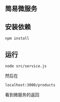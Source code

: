 
## 简易微服务

## 安装依赖

    npm install

## 运行

    node src/service.js

然后在
    
    localhost:3000/products
    
看到微服务的返回
    